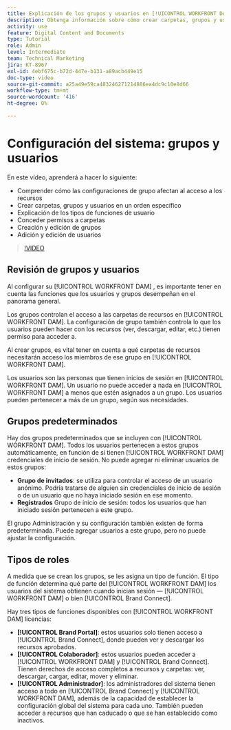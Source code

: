 ```yaml
---
title: Explicación de los grupos y usuarios en [!UICONTROL WORKFRONT DAM]
description: Obtenga información sobre cómo crear carpetas, grupos y usuarios en [!UICONTROL WORKFRONT DAM]. Comprenda los tipos de funciones de usuario y conceda permisos a las carpetas.
activity: use
feature: Digital Content and Documents
type: Tutorial
role: Admin
level: Intermediate
team: Technical Marketing
jira: KT-8967
exl-id: 4ebf675c-b72d-447e-b131-a89acb449e15
doc-type: video
source-git-commit: a25a49e59ca483246271214886ea4dc9c10e8d66
workflow-type: tm+mt
source-wordcount: '416'
ht-degree: 0%

---
```


# Configuración del sistema: grupos y usuarios

En este vídeo, aprenderá a hacer lo siguiente:

* Comprender cómo las configuraciones de grupo afectan al acceso a los recursos
* Crear carpetas, grupos y usuarios en un orden específico
* Explicación de los tipos de funciones de usuario
* Conceder permisos a carpetas
* Creación y edición de grupos
* Adición y edición de usuarios

>[!VIDEO](https://video.tv.adobe.com/v/335230/?quality=12&learn=on)

## Revisión de grupos y usuarios

Al configurar su [!UICONTROL WORKFRONT DAM] , es importante tener en cuenta las funciones que los usuarios y grupos desempeñan en el panorama general.

Los grupos controlan el acceso a las carpetas de recursos en [!UICONTROL WORKFRONT DAM]. La configuración de grupo también controla lo que los usuarios pueden hacer con los recursos (ver, descargar, editar, etc.) tienen permiso para acceder a.

Al crear grupos, es vital tener en cuenta a qué carpetas de recursos necesitarán acceso los miembros de ese grupo en [!UICONTROL WORKFRONT DAM].

Los usuarios son las personas que tienen inicios de sesión en [!UICONTROL WORKFRONT DAM]. Un usuario no puede acceder a nada en [!UICONTROL WORKFRONT DAM] a menos que estén asignados a un grupo. Los usuarios pueden pertenecer a más de un grupo, según sus necesidades.

## Grupos predeterminados

Hay dos grupos predeterminados que se incluyen con [!UICONTROL WORKFRONT DAM]. Todos los usuarios pertenecen a estos grupos automáticamente, en función de si tienen [!UICONTROL WORKFRONT DAM] credenciales de inicio de sesión. No puede agregar ni eliminar usuarios de estos grupos:

* **Grupo de invitados**: se utiliza para controlar el acceso de un usuario anónimo. Podría tratarse de alguien sin credenciales de inicio de sesión o de un usuario que no haya iniciado sesión en ese momento.
* **Registrados** Grupo de inicio de sesión: todos los usuarios que han iniciado sesión pertenecen a este grupo.

El grupo Administración y su configuración también existen de forma predeterminada. Puede agregar usuarios a este grupo, pero no puede ajustar la configuración.

## Tipos de roles

A medida que se crean los grupos, se les asigna un tipo de función. El tipo de función determina qué parte del [!UICONTROL WORKFRONT DAM] los usuarios del sistema obtienen cuando inician sesión — [!UICONTROL WORKFRONT DAM] o bien [!UICONTROL Brand Connect].

Hay tres tipos de funciones disponibles con [!UICONTROL WORKFRONT DAM] licencias:

* **[!UICONTROL Brand Portal]**: estos usuarios solo tienen acceso a [!UICONTROL Brand Connect], donde pueden ver y descargar los recursos aprobados.
* **[!UICONTROL Colaborador]**: estos usuarios pueden acceder a [!UICONTROL WORKFRONT DAM] y [!UICONTROL Brand Connect]. Tienen derechos de acceso completos a recursos y carpetas: ver, descargar, cargar, editar, mover y eliminar.
* **[!UICONTROL Administrador]**: los administradores del sistema tienen acceso a todo en [!UICONTROL Brand Connect] y [!UICONTROL WORKFRONT DAM], además de la capacidad de establecer la configuración global del sistema para cada uno. También pueden acceder a recursos que han caducado o que se han establecido como inactivos.

<!-- 
Learn more graphic & documentation article link, below
* Understanding the difference between Workfront licenses and Workfront DAM role types
* -->
